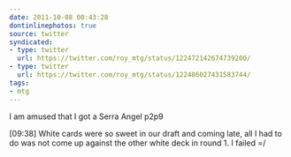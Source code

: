 ```yaml
---
date: 2011-10-08 00:43:28
dontinlinephotos: true
source: twitter
syndicated:
- type: twitter
  url: https://twitter.com/roy_mtg/status/122472142674739200/
- type: twitter
  url: https://twitter.com/roy_mtg/status/122486027431583744/
tags:
- mtg
---
```


I am amused that I got a Serra Angel p2p9

<time>[09:38]</time> White cards were so sweet in our draft and coming late, all I had to do was not come up against the other white deck in round 1. I failed =/